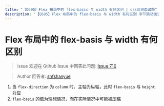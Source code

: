 ```yaml
---
title: "【Q695】Flex 布局中的 flex-basis 与 width 有何区别 | css高频面试题"
description: "【Q695】Flex 布局中的 flex-basis 与 width 有何区别 字节跳动面试题、阿里腾讯面试题、美团小米面试题。"
---
```


# Flex 布局中的 flex-basis 与 width 有何区别

> Issue
> 欢迎在 Gtihub Issue 中回答此问题: [Issue 716](https://github.com/shfshanyue/Daily-Question/issues/716)

> Author
> 回答者: [shfshanyue](https://github.com/shfshanyue)

1. 当 `flex-direction` 为 `column` 时，主轴为纵轴，此时 `flex-basis` 与 `height` 对应
2. `flex-basis` 的值为理想情况，而在实际情况中可能被压缩
